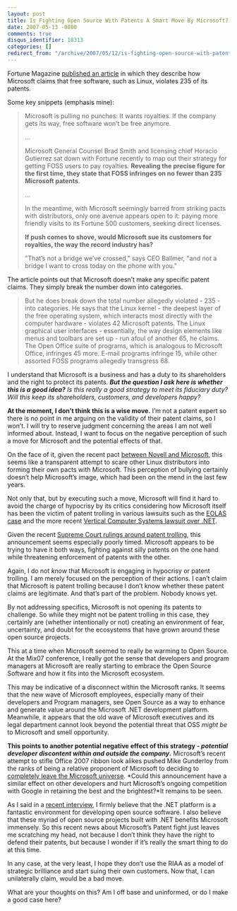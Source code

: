 ```yaml
---
layout: post
title: Is Fighting Open Source With Patents A Smart Move By Microsoft?
date: 2007-05-13 -0800
comments: true
disqus_identifier: 18313
categories: []
redirect_from: "/archive/2007/05/12/is-fighting-open-source-with-patents-a-smart-move-by.aspx/"
---
```


Fortune Magazine [published an
article](http://money.cnn.com/magazines/fortune/fortune_archive/2007/05/28/100033867/index.htm?section=money_latest "Microsoft Takes on the Free World")
in which they describe how Microsoft claims that free software, such as
Linux, violates 235 of its patents.

Some key snippets (emphasis mine):

> Microsoft is pulling no punches: It wants royalties. If the company
> gets its way, free software won’t be free anymore.
>
> ...
>
> Microsoft General Counsel Brad Smith and licensing chief Horacio
> Gutierrez sat down with Fortune recently to map out their strategy for
> getting FOSS users to pay royalties. **Revealing the precise figure
> for the first time, they state that FOSS infringes on no fewer than
> 235 Microsoft patents**.
>
> ...
>
> In the meantime, with Microsoft seemingly barred from striking pacts
> with distributors, only one avenue appears open to it: paying more
> friendly visits to its Fortune 500 customers, seeking direct licenses.
>
> **If push comes to shove, would Microsoft sue its customers for
> royalties, the way the record industry has?**
>
> "That’s not a bridge we’ve crossed," says CEO Ballmer, "and not a
> bridge I want to cross today on the phone with you."

The article points out that Microsoft doesn’t make any specific patent
claims. They simply break the number down into categories.

> But he does break down the total number allegedly violated - 235 -
> into categories. He says that the Linux kernel - the deepest layer of
> the free operating system, which interacts most directly with the
> computer hardware - violates 42 Microsoft patents. The Linux graphical
> user interfaces - essentially, the way design elements like menus and
> toolbars are set up - run afoul of another 65, he claims. The Open
> Office suite of programs, which is analogous to Microsoft Office,
> infringes 45 more. E-mail programs infringe 15, while other assorted
> FOSS programs allegedly transgress 68.

I understand that Microsoft is a business and has a duty to its
shareholders and the right to protect its patents. ***But the question I
ask here is whether this is a good idea?** Is this really a good
strategy to meet its fiduciary duty? Will this keep its shareholders,
customers, and developers happy?*

**At the moment, I don’t think this is a wise move.** I’m not a patent
expert so there is no point in me arguing on the validity of their
patent claims, so I won’t. I will try to reserve judgment concerning the
areas I am not well informed about. Instead, I want to focus on the
negative perception of such a move for Microsoft and the potential
effects of that.

On the face of it, given the recent pact [between Novell and
Microsoft](http://www.novell.com/linux/microsoft/community_open_letter.html "Open Letter to the Community from Novell"),
this seems like a transparent attempt to scare other Linux distributors
into forming their own pacts with Microsoft. This perception of bullying
certainly doesn’t help Microsoft’s image, which had been on the mend in
the last few years.

Not only that, but by executing such a move, Microsoft will find it hard
to avoid the charge of hypocrisy by its critics considering how
Microsoft itself has been the victim of patent trolling in various
lawsuits such as the [EOLAS
case](http://news.com.com/Microsoft+loses+in+Eolas+patent+ruling/2100-1012_3-5885657.html "Microsoft loses in the Eolas patent ruling")
and the more recent [Vertical Computer Systems lawsuit over
.NET](http://www.infoworld.com/article/07/04/20/HNmsdotnetpatentsuit_1.html "Microsoft hit with patent suit over .NET").

Given the recent [Supreme Court rulings around patent
trolling](http://www.forbes.com/home/businessinthebeltway/2006/05/15/ebay-scotus-patent-ruling-cx_jh_0516scotus.html "Supreme Court Buries Patent Trolls"),
this announcement seems especially poorly timed. Microsoft appears to be
trying to have it both ways, fighting against silly patents on the one
hand while threatening enforcement of patents with the other.

Again, I do not *know* that Microsoft is engaging in hypocrisy or patent
trolling. I am merely focused on the perception of their actions. I
can’t claim that Microsoft is patent trolling because I don’t know
whether these patent claims are legitimate. And that’s part of the
problem. Nobody knows yet.

By not addressing specifics, Microsoft is not opening its patents to
challenge. So while they might not be patent trolling in this case, they
certainly are (whether intentionally or not) creating an environment of
fear, uncertainty, and doubt for the ecosystems that have grown around
these open source projects.

This at a time when Microsoft seemed to really be warming to Open
Source. At the Mix07 conference, I really got the sense that developers
and program managers at Microsoft are really starting to embrace the
Open Source Software and how it fits into the Microsoft ecosystem.

This may be indicative of a disconnect within the Microsoft ranks. It
seems that the new wave of Microsoft employees, especially many of their
developers and Program managers, see Open Source as a way to enhance and
generate value around the Microsoft .NET development platform.
Meanwhile, it appears that the old wave of Microsoft executives and its
legal department cannot look beyond the potential threat that OSS *might
be* to Microsoft and smell opportunity.

**This points to another potential negative effect of this strategy -
*potential developer discontent within and outside the company*.**
Microsoft’s recent attempt to stifle Office 2007 ribbon look alikes
pushed Mike Gunderloy from the ranks of being a relative proponent of
Microsoft to deciding to [completely leave the Microsoft
universe](http://www.afreshcup.com/2006/12/9/what-s-going-on-here "What’s Going On Here?").
*Could this announcement have a similar effect on other developers and
hurt Microsoft’s ongoing competition with Google in retaining the best
and the brightest?*It remains to be seen.

As I said in a [recent
interview](https://haacked.com/archive/2007/05/01/mix07-i-am-a-terrible-at-being-interviewed.aspx "I am terrible at being interviewed"),
I firmly believe that the .NET platform is a fantastic environment for
developing open source software. I also believe that these myriad of
open source projects built with .NET benefits Microsoft immensely. So
this recent news about Microsoft’s Patent fight just leaves me
scratching my head, not because I don’t think they have the right to
defend their patents, but because I wonder if it’s really the smart
thing to do at this time.

In any case, at the very least, I hope they don’t use the RIAA as a
model of strategic brilliance and start suing their own customers. Now
that, I can unilaterally claim, would be a bad move.

What are your thoughts on this? Am I off base and uninformed, or do I
make a good case here?

